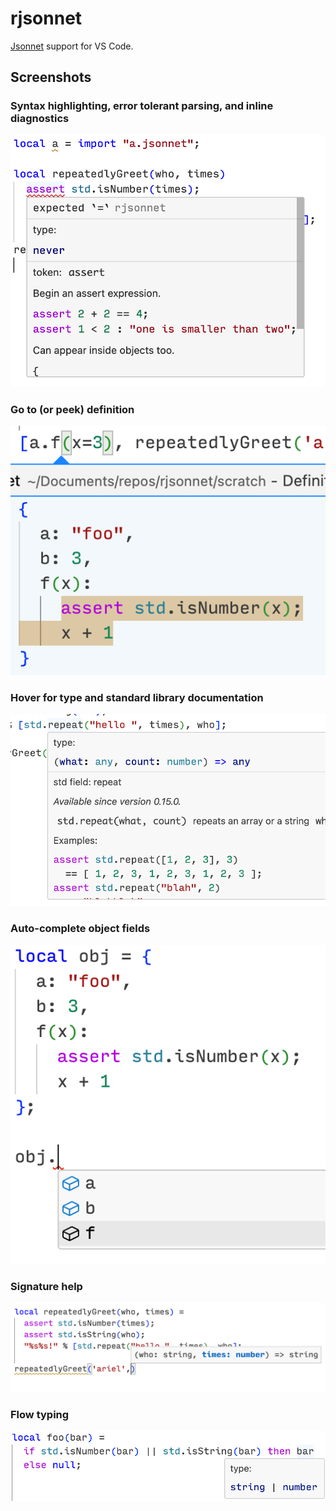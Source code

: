 # rjsonnet

[Jsonnet][] support for VS Code.

## Screenshots

### Syntax highlighting, error tolerant parsing, and inline diagnostics

![syntax-hl-err-tolerant-diagnostics](/img/1-syntax-hl-err-tolerant-diagnostics.png)

### Go to (or peek) definition

![peek-def](/img/2-peek-def.png)

### Hover for type and standard library documentation

![std-lib](/img/3-std-lib-doc-hover.png)

### Auto-complete object fields

![auto-complete](/img/4-auto-complete.png)

### Signature help

![auto-complete](/img/5-sig-help.png)

### Flow typing

![flow typing](/img/6-flow-typing.png)

[jsonnet]: https://jsonnet.org
